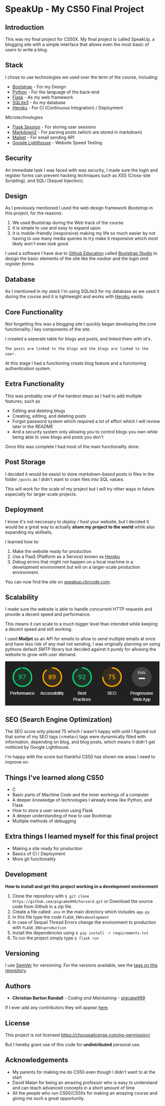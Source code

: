 # SpeakUp - My CS50 Final Project

## Introduction

This was my final project for CS50X.
My final project is called SpeakUp, a blogging site with a simple interface that allows even the most basic of users to write a blog.

## Stack

I chose to use technologies we used over the term of the course,
including:
- [Bootstrap](https://getbootstrap.com) - For my Design
- [Python](https://python.org) - For the language of the back-end
- [Flask](https://flask.palletsprojects.com) - As my web framework
- [SQLite3](https://sqlite.org) - As my database
- [Heroku](https://heroku.com) - For CI (Continuous Integration) / Deployment

*Microtechnologies*

- [Flask Session](https://flask-session.readthedocs.io/en/latest) - For storing user sessions
- [Markdown2](https://github.com/trentm/python-markdown2) - For parsing posts (which are stored in markdown)
- [Mailjet](https://www.mailjet.com) - For email sending API
- [Google Lighthouse](https://developers.google.com/web/tools/lighthouse/) - Website Speed Testing

## Security

An immediate task I was faced with was security,
I made sure the login and register forms can prevent hacking techniques such as XSS (Cross-site Scripting), and SQLi (Sequel Injection).

## Design

As I previously mentioned I used the web design framework *Bootstrap* in this project, for the reasons:

1. We used Bootstrap during the Web track of the course
2. It is simple to use and easy to expand upon
3. It is mobile-friendly (responsive) making my life so much easier by not having to use many media queries to try make it responsive which most likely won't even look good.

I used a software I have due to [Github Education](https://education.github.com) called [Bootstrap Studio](https://bootstrapstudio.io/) to design the basic elements of the site like the *navbar* and the *login and register forms*.

## Database

As I mentioned in my *stack* I'm using SQLite3 for my database as we used it during the course and it is lightweight and works with [Heroku](https://www.heroku.com/) easily.

## Core Functionality

Not forgetting this was a blogging site I quickly began developing the core functionality / key components of the site.

I created a seperate table for blogs and posts, and linked them with id's.

`The posts are linked to the blogs and the blogs are linked to the user.`

At this stage I had a functioning create blog feature and a functioning authentication system.

## Extra Functionality

This was probably one of the hardest steps as I had to add multiple features,
such as

- Editing and deleting blogs
- Creating, editing, and deleting posts
- Forgot password system which required a lot of effort which I will review later in the *README*
- And a security system only allowing you to control blogs you own while being able to view blogs and posts you don't

Once this was complete I had most of the main functionality done.

## Post Storage

I decided it would be easist to store *markdown-based* posts in files in the folder `/posts` as I didn't want to cram files into SQL values.

This will work for the scale of my project but I will try other ways in future especially for larger-scale projects.

## Deployment

I know it's not neccesary to *deploy / host* your website, but I decided it would be a great way to actually **share my project to the world** while also expanding my skillsets,

I learned how to:

1. Make the website ready for production
2. Use a PaaS (Platform as a Service) known as [Heroku](https://heroku.com)
3. Debug errors that might not happen on a local machine in a development environment but will on a larger-scale production environment.

You can now find the site on [speakup.cbrcode.com](http://speakup.cbrcode.com).

## Scalability

I made sure the website is able to handle concurrent HTTP requests and provide a decent speed and performance.

This means it can scale to a much bigger level than intended while keeping a decent speed and still working.

I used **Mailjet** as an API for emails to allow to send multiple emails at once and have less risk of any mail not sending, I was originally planning on using pythons default *SMTP* library but decided against it purely for allowing the website to grow with user demand.

![Google Lighthouse Performance Test](lighthouseperformance.PNG)

## SEO (Search Engine Optimization)

The SEO score only placed 75 which I wasn't happy with until I figured out that some of my SEO tags (\<meta>) tags were dynamically filled with information, depending on blog, and blog posts,
which means it didn't get notiticed by Google Lighthouse.

I'm happy with the score but thankful CS50 has shown me areas I need to improve on.

## Things I've learned along CS50

- C
- Basic parts of Machine Code and the inner workings of a computer
- A deeper knowledge of technologies I already knew like Python, and Flask
- How to store a user session using Flask
- A deeper understanding of how to use Bootstrap
- Multiple methods of debugging

## Extra things I learned myself for this final project

- Making a site ready for production
- Basics of CI / Deployment
- More git functionality

## Development

**How to install and get this project working in a development environment**

1. Clone the repository with `$ git clone https://github.com/pigcake999/harvard.git` or Download the source code from Github in a zip file.
2. Create a file called `.env` in the main directory which includes `app.py`
3. In this file type the code `FLASK_ENV=development`
4. In case of Sequel Thread Errors change the environment to production with `FLASK_ENV=production`
5. Install the dependencies using `$ pip install -r requirements.txt`
6. To run the project simply type `$ flask run`

## Versioning

I use [SemVer](http://semver.org/) for versioning. For the versions available, see the [tags on this repository](https://github.com/pigcake999/ambidex/tags). 

## Authors

* **Christian Barton Randall** - *Coding and Maintaining* - [pigcake999](https://github.com/pigcake999)

 If I ever add any contributors they will appear [here](https://github.com/pigcake999/ambidex/contributors).
 
## License

This project is not licensed https://choosealicense.com/no-permission/

But I hereby grant use of this code for **undistributed** personal use.

## Acknowledgements

- My parents for making me do CS50 even though I didn't want to at the start
- David Malan for being an amazing professor who is easy to understand and can teach advanced concepts in a short amount of time
- All the people who run CS50/CS50x for making an amazing course and giving me such a great oppurtunity.